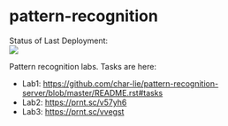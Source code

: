# pattern-recognition

Status of Last Deployment:<br>
<img src="https://github.com/popryho/pattern-recogniton/workflows/CI/badge.svg?branch=main"><br>

Pattern recognition labs. Tasks are here:

- Lab1: https://github.com/char-lie/pattern-recognition-server/blob/master/README.rst#tasks
- Lab2: https://prnt.sc/v57yh6
- Lab3: https://prnt.sc/vvegst
